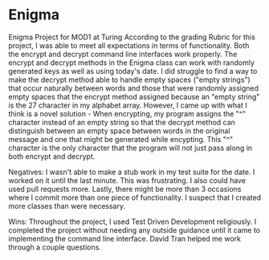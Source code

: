 # Enigma
Enigma Project for MOD1 at Turing 
According to the grading Rubric for this project, I was able to meet all expectations in terms of functionality. Both the encrypt
and decrypt command line interfaces work properly. The encrypt and decrypt methods in the Enigma class can work with randomly 
generated keys as well as using today's date. I did struggle to find a way to make the decrypt method able to handle empty spaces
("empty strings") that occur naturally between words and those that were randomly assigned empty spaces that the encrypt method 
assigned because an "empty string" is the 27 character in my alphabet array. However, I came up with what I think 
is a novel solution - When encrypting, my program assigns the "^" character instead of an empty string so that the decrypt 
method can distinguish between an empty space between words in the original message and one that might be generated while 
encypting. This "^" character is the only character that the program will not just pass along in both encrypt and decrypt. 

Negatives:
I wasn't able to make a stub work in my test suite for the date. I worked on it until the last minute. This was frustrating.
I also could have used pull requests more. 
Lastly, there might be more than 3 occasions where I commit more than one piece of functionality. 
I suspect that I created more classes than were necessary. 

Wins:
Throughout the project, I used Test Driven Development religiously. I completed the project without needing any outside 
guidance until it came to implementing the command line interface. David Tran helped me work through a couple questions.  
